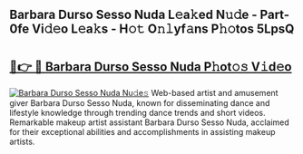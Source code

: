 ## Barbara Durso Sesso Nuda L𝚎a𝚔ed N𝚞𝚍e - Part-0fe Vi𝚍𝚎o L𝚎a𝚔s - H𝚘𝚝 O𝚗𝚕yf𝚊ns P𝚑𝚘tos 5LpsQ

# <h2><a href="http://kfan23g.oniu.top/?m=Barbara+Durso+Sesso+Nuda">🔗👉 🔴 Barbara Durso Sesso Nuda P𝚑ot𝚘𝚜 V𝚒d𝚎o</a></h2>

[![Barbara Durso Sesso Nuda Nu𝚍e𝚜](https://i.imgur.com/0qMVB7G.gif)](http://kfan23g.oniu.top/?m=Barbara+Durso+Sesso+Nuda)
Web-based artist and amusement giver Barbara Durso Sesso Nuda, known for disseminating dance and lifestyle knowledge through trending dance trends and short videos. Remarkable makeup artist assistant Barbara Durso Sesso Nuda, acclaimed for their exceptional abilities and accomplishments in assisting makeup artists.  
